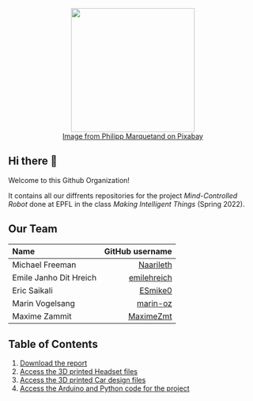 <div align="center"> <img src="https://cdn.pixabay.com/photo/2020/04/22/09/38/circuits-5076887_1280.png" align=center height=250px></img> <br> <a href="https://pixabay.com/fr/vectors/circuits-cerveau-r%c3%a9seau-%c3%a9br%c3%a9cher-5076887/">Image from Philipp Marquetand on Pixabay</a> </div>

## Hi there 👋 
Welcome to this Github Organization!

It contains all our diffrents repositories for the project *Mind-Controlled Robot* done at EPFL in the class *Making Intelligent Things* (Spring 2022).


## Our Team
| Name                    |                                     GitHub username |
| :---------------------- | --------------------------------------------------: |
| Michael Freeman         |           [Naarileth](https://github.com/Naarileth) |
| Emile Janho Dit Hreich  |       [emilehreich](https://github.com/emilehreich) |
| Eric Saikali            |               [ESmike0](https://github.com/ESmike0) |
| Marin Vogelsang         |             [marin-oz](https://github.com/marin-oz) |
| Maxime Zammit           |           [MaximeZmt](https://github.com/MaximeZmt) |

## Table of Contents
1. [Download the report](https://github.com/EPFL-EEG-Team/.github/raw/main/EEG_Final_Report.pdf)
2. [Access the 3D printed Headset files](https://github.com/EPFL-EEG-Team/headset)
3. [Access the 3D printed Car design files](https://github.com/EPFL-EEG-Team/car_design)
4. [Access the Arduino and Python code for the project](https://github.com/EPFL-EEG-Team/robot_mind_control)

